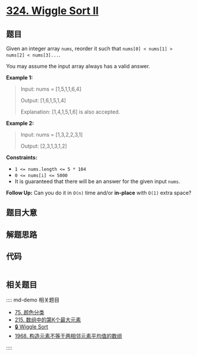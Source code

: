 # [324. Wiggle Sort II](https://leetcode.com/problems/wiggle-sort-ii)

## 题目

Given an integer array `nums`, reorder it such that `nums[0] < nums[1] >
nums[2] < nums[3]...`.

You may assume the input array always has a valid answer.



**Example 1:**

> Input: nums = [1,5,1,1,6,4]
> 
> Output: [1,6,1,5,1,4]
> 
> Explanation: [1,4,1,5,1,6] is also accepted.

**Example 2:**

> Input: nums = [1,3,2,2,3,1]
> 
> Output: [2,3,1,3,1,2]

**Constraints:**

  * `1 <= nums.length <= 5 * 104`
  * `0 <= nums[i] <= 5000`
  * It is guaranteed that there will be an answer for the given input `nums`.



**Follow Up:** Can you do it in `O(n)` time and/or **in-place** with `O(1)`
extra space?


## 题目大意

## 解题思路

## 代码

```javascript

```

## 相关题目

:::: md-demo 相关题目
- [75. 颜色分类](https://leetcode.com/problems/sort-colors)
- [215. 数组中的第K个最大元素](https://leetcode.com/problems/kth-largest-element-in-an-array)
- [🔒 Wiggle Sort](https://leetcode.com/problems/wiggle-sort)
- [1968. 构造元素不等于两相邻元素平均值的数组](https://leetcode.com/problems/array-with-elements-not-equal-to-average-of-neighbors)

::::
